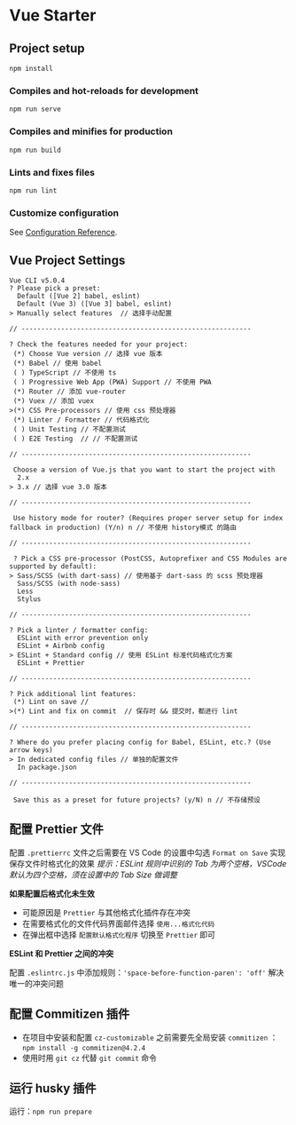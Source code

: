 # Vue Starter

## Project setup

```
npm install
```

### Compiles and hot-reloads for development

```
npm run serve
```

### Compiles and minifies for production

```
npm run build
```

### Lints and fixes files

```
npm run lint
```

### Customize configuration

See [Configuration Reference](https://cli.vuejs.org/config/).

## Vue Project Settings

```
Vue CLI v5.0.4
? Please pick a preset:
  Default ([Vue 2] babel, eslint)
  Default (Vue 3) ([Vue 3] babel, eslint)
> Manually select features  // 选择手动配置

// ----------------------------------------------------------

? Check the features needed for your project:
 (*) Choose Vue version // 选择 vue 版本
 (*) Babel // 使用 babel
 ( ) TypeScript // 不使用 ts
 ( ) Progressive Web App (PWA) Support // 不使用 PWA
 (*) Router // 添加 vue-router
 (*) Vuex // 添加 vuex
>(*) CSS Pre-processors // 使用 css 预处理器
 (*) Linter / Formatter // 代码格式化
 ( ) Unit Testing // 不配置测试
 ( ) E2E Testing  // // 不配置测试

// ----------------------------------------------------------

 Choose a version of Vue.js that you want to start the project with
  2.x
> 3.x // 选择 vue 3.0 版本

// ----------------------------------------------------------

 Use history mode for router? (Requires proper server setup for index fallback in production) (Y/n) n // 不使用 history模式 的路由

// ----------------------------------------------------------

 ? Pick a CSS pre-processor (PostCSS, Autoprefixer and CSS Modules are supported by default):
> Sass/SCSS (with dart-sass) // 使用基于 dart-sass 的 scss 预处理器
  Sass/SCSS (with node-sass)
  Less
  Stylus

// ----------------------------------------------------------

? Pick a linter / formatter config:
  ESLint with error prevention only
  ESLint + Airbnb config
> ESLint + Standard config // 使用 ESLint 标准代码格式化方案
  ESLint + Prettier

// ----------------------------------------------------------

? Pick additional lint features:
 (*) Lint on save //
>(*) Lint and fix on commit  // 保存时 && 提交时，都进行 lint

// ----------------------------------------------------------

? Where do you prefer placing config for Babel, ESLint, etc.? (Use arrow keys)
> In dedicated config files // 单独的配置文件
  In package.json

// ----------------------------------------------------------

 Save this as a preset for future projects? (y/N) n // 不存储预设
```

## 配置 Prettier 文件

配置 `.prettierrc` 文件之后需要在 VS Code 的设置中勾选 `Format on Save` 实现保存文件时格式化的效果
_提示：ESLint 规则中识别的 Tab 为两个空格，VSCode 默认为四个空格，须在设置中的 Tab Size 做调整_

**如果配置后格式化未生效**

- 可能原因是 `Prettier` 与其他格式化插件存在冲突
- 在需要格式化的文件代码界面邮件选择 `使用...格式化代码`
- 在弹出框中选择 `配置默认格式化程序` 切换至 `Prettier` 即可

**ESLint 和 Prettier 之间的冲突**

配置 `.eslintrc.js` 中添加规则：`'space-before-function-paren': 'off'` 解决唯一的冲突问题

## 配置 Commitizen 插件

- 在项目中安装和配置 `cz-customizable` 之前需要先全局安装 `commitizen` ：`npm install -g commitizen@4.2.4`
- 使用时用 `git cz` 代替 `git commit` 命令

## 运行 husky 插件

运行：`npm run prepare`
